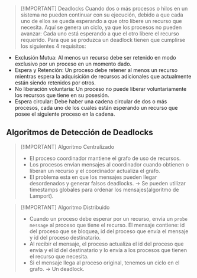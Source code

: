 
> [!IMPORTANT] Deadlocks
> Cuando dos o más procesos o hilos en un sistema no pueden continuar con su ejecución, debido a que cada uno de ellos se queda esperando a que otro libere un recurso que necesita. Aquí se genera un ciclo, ya que los procesos no pueden avanzar: Cada uno está esperando a que el otro libere el recurso requerido. Para que se produzca un deadlock tienen que cumplirse los siguientes 4 requisitos:

- Exclusión Mutua: Al menos un recurso debe ser retenido en modo exclusivo por un proceso en un momento dado.
- Espera y Retención: Un proceso debe retener al menos un recurso mientras espera la adquisición de recursos adicionales que actualmente están siendo retenidos por otros.
- No liberación voluntaria: Un proceso no puede liberar voluntariamente los recursos que tiene en su posesión.
- Espera circular: Debe haber una cadena circular de dos o más procesos, cada uno de los cuales están esperando un recurso que posee el siguiente proceso en la cadena.

## Algoritmos de Detección de Deadlocks


> [!IMPORTANT] Algoritmo Centralizado
> - El proceso coordinador mantiene el grafo de uso de recursos.
> - Los procesos envian mensajes al coordinador cuando obtienen o liberan un recurso y el coordinador actualiza el grafo.
> - El problema esta en que los mensajes pueden llegar desordenados y generar falsos deadlocks. -> Se pueden utilizar timestamps globales para ordenar los mensajes(algoritmo de Lamport).



> [!IMPORTANT] Algoritmo Distribuido
> - Cuando un proceso debe esperar por un recurso, envía un `probe message` al proceso que tiene el recurso. El mensaje contiene: id del proceso que se bloquea, id del proceso que envía el mensaje y id del proceso destinatario. 
> - Al recibir el mensaje, el proceso actualiza el id del proceso que envía y el id del destinatario y lo envía a los procesos que tienen el recurso que necesita.
> - Si el mensaje llega al proceso original, tenemos un ciclo en el grafo. -> Un deadlock.
